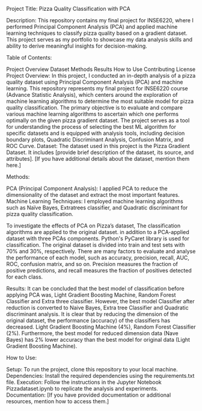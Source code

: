 Project Title: Pizza Quality Classification with PCA

Description:
This repository contains my final project for INSE6220, where I performed Principal Component Analysis (PCA) and applied machine learning techniques to classify pizza quality based on a gradient dataset. This project serves as my portfolio to showcase my data analysis skills and ability to derive meaningful insights for decision-making.

Table of Contents:

Project Overview
Dataset
Methods
Results
How to Use
Contributing
License
Project Overview:
In this project, I conducted an in-depth analysis of a pizza quality dataset using Principal Component Analysis (PCA) and machine learning. This repository represents my final project for INSE6220 course (Advance Statistic Analysis), which centers around the exploration of machine learning algorithms to determine the most suitable model for pizza quality classification. The primary objective is to evaluate and compare various machine learning algorithms to ascertain which one performs optimally on the given pizza gradient dataset. The project serves as a tool for understanding the process of selecting the best ML algorithm for specific datasets and is equipped with analysis tools, including decision boundary plots, Quadratic Discriminant Analysis, Confusion Matrix, and ROC Curve.
Dataset:
The dataset used in this project is the Pizza Gradient Dataset. It includes [provide brief description of the dataset, its source, and attributes]. [If you have additional details about the dataset, mention them here.]

Methods:

PCA (Principal Component Analysis): I applied PCA to reduce the dimensionality of the dataset and extract the most important features.
Machine Learning Techniques: I employed machine learning algorithms such as Naïve Bayes, Extratrees classifier, and Quadratic discriminant for pizza quality classification.


To investigate the effects of PCA on Pizza’s dataset, The classification algorithms are applied to the original dataset. in addition to a PCA-applied dataset with three PCAs components. Python's PyCaret library is used for classification. The original dataset is divided into train and test sets with 70% and 30%, respectively.
There are many factors to evaluate and analyse the performance of each model, such as accuracy, precision, recall, AUC, ROC, confusion matrix, and so on. Precision measures the fraction of positive predictions, and recall measures the fraction of positives detected for each class.




Results:
It can be concluded that the best model of classification before applying PCA was, Light Gradient Boosting Machine, Random Forest Classifier and Extra three classifier. However,  the best model Classifier after reduction is converted to Naive Bayes, Extra tree Classifier and Quadratic discriminant analysis.
It is clear that by reducing the dimension of the original dataset, the performance (accuracy) of the classifiers has decreased. Light Gradient Boosting Machine (4%), Random Forest Classifier (2%). Furthermore, the best model for reduced dimension data (Nave Bayes) has 2% lower accuracy than the best model for original data (Light Gradient Boosting Machine).


How to Use:

Setup: To run the project, clone this repository to your local machine.
Dependencies: Install the required dependencies using the requirements.txt file.
Execution: Follow the instructions in the Jupyter Notebook Pizzadataset.ipynb to replicate the analysis and experiments.
Documentation: [If you have provided documentation or additional resources, mention how to access them.]

